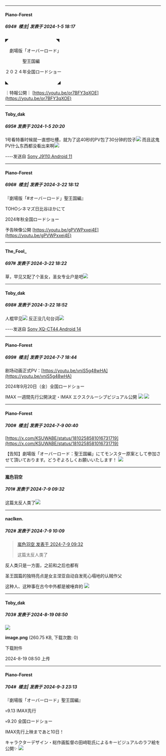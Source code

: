 
*****

####  Piano-Forest  
##### 694#         楼主| 发表于 2024-1-5 18:17

◤　　　　　　　　　　　◥

　劇場版「オーバーロード」

　　　　聖王国編

 ２０２４年全国ロードショー

◣　　　　　　　　　　 　◢

｜特報公開｜
[https://youtu.be/or7BFY3qXOE](https://youtu.be/or7BFY3qXOE)


*****

####  Toby_dak  
##### 695#       发表于 2024-1-5 20:20

1号看特番时候就一直想吐槽，就为了这40秒的PV包了30分钟的饺子<img src="https://static.saraba1st.com/image/smiley/face2017/020.png" referrerpolicy="no-referrer">
而且这鬼PV什么东西都没看出来啊<img src="https://static.saraba1st.com/image/smiley/face2017/003.png" referrerpolicy="no-referrer">

----发送自 [Sony J9110,Android 11](http://stage1.5j4m.com/?1.37)

*****

####  Piano-Forest  
##### 696#         楼主| 发表于 2024-3-22 18:12

『劇場版「#オーバーロード」聖王国編』

TOHOシネマズ日比谷ほかにて

2024年秋全国ロードショー

予告映像公開
[https://youtu.be/gPVWPxxei4E](https://youtu.be/gPVWPxxei4E)


*****

####  The_Fool_  
##### 697#       发表于 2024-3-22 18:22

草，早见又配了个圣女，圣女专业户是吧<img src="https://static.saraba1st.com/image/smiley/face2017/066.png" referrerpolicy="no-referrer">


*****

####  Toby_dak  
##### 698#       发表于 2024-3-22 18:52

人棍早见<img src="https://static.saraba1st.com/image/smiley/face2017/068.png" referrerpolicy="no-referrer">
反正没几句台词<img src="https://static.saraba1st.com/image/smiley/face2017/067.png" referrerpolicy="no-referrer">

----发送自 [Sony XQ-CT44,Android 14](http://stage1.5j4m.com/?1.37)

*****

####  Piano-Forest  
##### 699#         楼主| 发表于 2024-7-7 18:44

剧场动画正式PV：[https://youtu.be/vniS5g48wHA](https://youtu.be/vniS5g48wHA)

2024年9月20日（金）全国ロードショー

IMAX 一週間先行公開決定・IMAX エクスクルーシブビジュアル公開
<img src="https://p.sda1.dev/18/aff750d183e53a0a967acf298542c461/20240707_184205.jpg" referrerpolicy="no-referrer">
<img src="https://p.sda1.dev/18/1a33a55d78ca0fbdc66c7c3604535555/20240707_184152.jpg" referrerpolicy="no-referrer">


*****

####  Piano-Forest  
##### 700#         楼主| 发表于 2024-7-9 00:40

[https://x.com/KSUWABE/status/1810258581016731719](https://x.com/KSUWABE/status/1810258581016731719)

【告知】劇場版「オーバーロード：聖王国編」にてモンスター原案として参加させて頂いております。どうぞよろしくお願いいたします！
<img src="https://p.sda1.dev/18/9589dcfc996ce9ab565ea7b8f8c679eb/20240709_004006.jpg" referrerpolicy="no-referrer">


*****

####  嵐色羽空  
##### 701#       发表于 2024-7-9 09:32

这篇太反人类了<img src="https://static.saraba1st.com/image/smiley/face2017/003.png" referrerpolicy="no-referrer">


*****

####  naclken.  
##### 702#       发表于 2024-7-9 10:09

<blockquote><a href="httphttps://bbs.saraba1st.com/2b/forum.php?mod=redirect&amp;goto=findpost&amp;pid=65527124&amp;ptid=2002633" target="_blank">嵐色羽空 发表于 2024-7-9 09:32</a>

这篇太反人类了</blockquote>
反人类只是一方面，之前和之后也都有

圣王国篇的独特亮点是女主涅亚自动自发死心塌地的认贼作父

这种人、这种事在古今中外都是被唾弃的
<img src="https://static.saraba1st.com/image/smiley/face2017/067.png" referrerpolicy="no-referrer">

*****

####  Toby_dak  
##### 703#       发表于 2024-8-19 08:50

<img src="https://img.saraba1st.com/forum/202408/19/095013owa66r8e3ea3d88e.png" referrerpolicy="no-referrer">

<strong>image.png</strong> (260.75 KB, 下载次数: 0)

下载附件

2024-8-19 08:50 上传

*****

####  Piano-Forest  
##### 704#         楼主| 发表于 2024-9-3 23:13

『劇場版「オーバーロード」聖王国編』

💀9.13 IMAX先行

💀9.20 全国ロードショー

IMAX先行上映まであと10日！

キャラクターデザイン・総作画監督の田﨑聡氏によるキービジュアルのラフ絵を公開✨️
<img src="https://p.sda1.dev/19/e85ab052b2cb306a83ed7734a92d61c8/20240903_231218.jpg" referrerpolicy="no-referrer">

